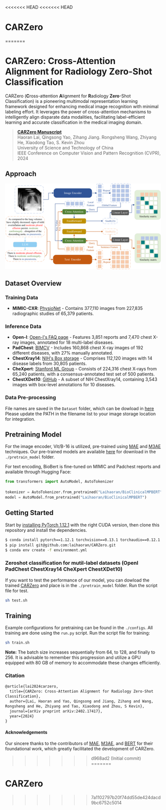 <<<<<<< HEAD
<<<<<<< HEAD
# CARZero
=======
# CARZero: Cross-Attention Alignment for Radiology Zero-Shot Classification

CARZero (**C**ross-attention **A**lignment for **R**adiology **Zero**-Shot Classification) is a pioneering multimodal representation learning framework designed for enhancing medical image recognition with minimal labeling effort. It leverages the power of cross-attention mechanisms to intelligently align disparate data modalities, facilitating label-efficient learning and accurate classification in the medical imaging domain.

>**[CARZero Manuscript](http://arxiv.org/abs/2402.17417)** \
> Haoran Lai, Qingsong Yao, Zihang Jiang. Rongsheng Wang, Zhiyang He, Xiaodong Tao, S. Kevin Zhou <br> 
> University of Science and Technology of China <br>
> IEEE Conference on Computer Vision and Pattern Recognition (CVPR), 2024 <br>

## Approach
![CARZero](CARZero.png)


## Dataset Overview

### Training Data
- **MIMIC-CXR**: [PhysioNet](https://physionet.org/content/mimic-cxr/1.0.0/) - Contains 377,110 images from 227,835 radiographic studies of 65,379 patients.

### Inference Data
- **Open-I**: [Open-I's FAQ page](https://openi.nlm.nih.gov/faq) - Features 3,851 reports and 7,470 chest X-ray images, annotated for 18 multi-label diseases.
- **PadChest**: [BIMCV](https://bimcv.cipf.es/bimcv-projects/padchest/) - Includes 160,868 chest X-ray images of 192 different diseases, with 27% manually annotated.
- **ChestXray14**: [NIH's Box storage](https://nihcc.app.box.com/v/ChestXray-NIHCC/folder/37178474737) - Comprises 112,120 images with 14 disease labels from 30,805 patients.
- **CheXpert**: [Stanford ML Group](https://stanfordmlgroup.github.io/competitions/chexpert/) - Consists of 224,316 chest X-rays from 65,240 patients, with a consensus-annotated test set of 500 patients.
- **ChestXDet10**: [GitHub](https://github.com/Deepwise-AILab/ChestX-Det10-Dataset) - A subset of NIH ChestXray14, containing 3,543 images with box-level annotations for 10 diseases.

### Data Pre-processing
File names are saved in the `Dataset` folder, which can be dowload in [here](https://drive.google.com/drive/folders/1Oubkx6ZQqmK5bTwVXhReHDyhz3Ms1vzF?usp=drive_link) Please update the PATH in the filename list to your image storage location for integration.

## Pretraining Model

For the image encoder, Vit/B-16 is utilized, pre-trained using [MAE](https://github.com/RL4M/MRM-pytorch) and [M3AE](https://github.com/zhjohnchan/M3AE) techniques. Our pre-trained models are available [here](https://drive.google.com/file/d/1QJvtatLuIlYqi-V1DjgHnACM2kq2C-ET/view?usp=sharing) for download in the `./pretrain_model` folder.

For text encoding, BioBert is fine-tuned on MIMIC and Padchest reports and available through Hugging Face:

```python
from transformers import AutoModel, AutoTokenizer

tokenizer = AutoTokenizer.from_pretrained("Laihaoran/BioClinicalMPBERT")
model = AutoModel.from_pretrained("Laihaoran/BioClinicalMPBERT")
```


## Getting Started

Start by [installing PyTorch 1.12.1](https://pytorch.org/get-started/locally/) with the right CUDA version, then clone this repository and install the dependencies.  

```bash
$ conda install pytorch==1.12.1 torchvision==0.13.1 torchaudio==0.12.1 cudatoolkit=11.3 -c pytorch
$ pip install git@github.com:laihaoran/CARZero.git
$ conda env create -f environment.yml
```


### Zeroshot classification for mutil-label datasets (OpenI PadChest ChestXray14 CheXpert ChestXDet10)

If you want to test the performance of our model, you can dowload the trained [CARZero](https://drive.google.com/file/d/1kYF-k5otW5DHwz1En5d_ScV3zu2E27Ch/view?usp=sharing) and place is in the `./pretrain_model` folder. Run the script file for test.

```bash
sh test.sh
```

## Training

Example configurations for pretraining can be found in the `./configs`. All training are done using the `run.py` script. Run the script file for training: 

```bash 
sh train.sh
```

**Note:** The batch size increases sequentially from 64, to 128, and finally to 256. It is advisable to remember this progression and utilize a GPU equipped with 80 GB of memory to accommodate these changes efficiently.


### Citation

```
@article{lai2024carzero,
  title={CARZero: Cross-Attention Alignment for Radiology Zero-Shot Classification},
  author={Lai, Haoran and Yao, Qingsong and Jiang, Zihang and Wang, Rongsheng and He, Zhiyang and Tao, Xiaodong and Zhou, S Kevin},
  journal={arXiv preprint arXiv:2402.17417},
  year={2024}
}
```

#### Acknowledgements

Our sincere thanks to the contributors of [MAE](https://github.com/RL4M/MRM-pytorch), [M3AE](https://github.com/zhjohnchan/M3AE), and [BERT](https://github.com/dhlee347/pytorchic-bert) for their foundational work, which greatly facilitated the development of CARZero.
>>>>>>> d968ad2 (Initial commit)
=======
# CARZero
>>>>>>> 7a1102797b20f74dd55de424dacd9bc6752c5014
